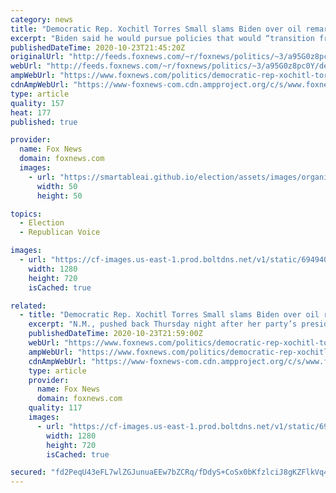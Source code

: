 ```yaml
---
category: news
title: "Democratic Rep. Xochitl Torres Small slams Biden over oil remarks at debate, says policy is 'out of touch'"
excerpt: "Biden said he would pursue policies that would “transition from the oil industry” if elected to office."
publishedDateTime: 2020-10-23T21:45:20Z
originalUrl: "http://feeds.foxnews.com/~r/foxnews/politics/~3/a95G0z8pc0Y/democratic-rep-xochitl-torres-small-biden-oil-remarks"
webUrl: "http://feeds.foxnews.com/~r/foxnews/politics/~3/a95G0z8pc0Y/democratic-rep-xochitl-torres-small-biden-oil-remarks"
ampWebUrl: "https://www.foxnews.com/politics/democratic-rep-xochitl-torres-small-biden-oil-remarks.amp"
cdnAmpWebUrl: "https://www-foxnews-com.cdn.ampproject.org/c/s/www.foxnews.com/politics/democratic-rep-xochitl-torres-small-biden-oil-remarks.amp"
type: article
quality: 157
heat: 177
published: true

provider:
  name: Fox News
  domain: foxnews.com
  images:
    - url: "https://smartableai.github.io/election/assets/images/organizations/foxnews.com-50x50.jpg"
      width: 50
      height: 50

topics:
  - Election
  - Republican Voice

images:
  - url: "https://cf-images.us-east-1.prod.boltdns.net/v1/static/694940094001/62eb375b-2614-452e-a194-9b9665c58ee5/4bd50378-6878-40f5-aec4-aefdb644aaf6/1280x720/match/image.jpg"
    width: 1280
    height: 720
    isCached: true

related:
  - title: "Democratic Rep. Xochitl Torres Small slams Biden over oil remarks at debate, says policy is 'out of touch'"
    excerpt: "N.M., pushed back Thursday night after her party’s presidential nominee, Joe Biden, said he would pursue policies that would “transition from the oil industry” if elected to office. When asked about his approach to energy policy during the final presidential debate,"
    publishedDateTime: 2020-10-23T21:59:00Z
    webUrl: "https://www.foxnews.com/politics/democratic-rep-xochitl-torres-small-biden-oil-remarks"
    ampWebUrl: "https://www.foxnews.com/politics/democratic-rep-xochitl-torres-small-biden-oil-remarks.amp"
    cdnAmpWebUrl: "https://www-foxnews-com.cdn.ampproject.org/c/s/www.foxnews.com/politics/democratic-rep-xochitl-torres-small-biden-oil-remarks.amp"
    type: article
    provider:
      name: Fox News
      domain: foxnews.com
    quality: 117
    images:
      - url: "https://cf-images.us-east-1.prod.boltdns.net/v1/static/694940094001/62eb375b-2614-452e-a194-9b9665c58ee5/4bd50378-6878-40f5-aec4-aefdb644aaf6/1280x720/match/image.jpg"
        width: 1280
        height: 720
        isCached: true

secured: "fd2PeqU43eFL7wlZGJunuaEEw7bZCRq/fDdyS+CoSx0bKfzlciJ8gKZFlkVq4d3eLJPbpBKvqAM7X0Xf95V2Q4iCU+EQmN+DxNPagymnJ0X+8mUYzn0okYzagBAfzcW18PqLCidqDvooIIkizbYOR+CA3VCIxuNvEQLGcV8xaGy9Fh+ZQ3ZqAmKnxt/saR4TSZUBvFrLGqadoulHts+CuwQU7X/wVIGDMUFeuir3wUtiVMZIV2mzfdJvNt6fSckicUKB703l+bK5EP6uA2X8cQbPomGNIomaq7dbr6DbQ6wiuDtM2aVlLm0UeGPdVPaF9kbb81k4dlUxL2kVf90yrjueqak4lXwBd+YGegVSQ+s=;HcMHfEP1BHbxF30O9KgKlw=="
---
```


